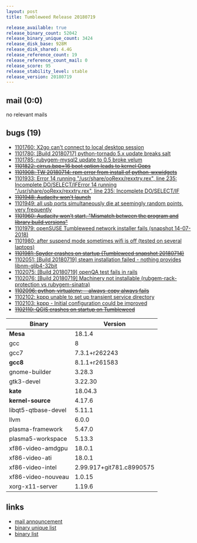 ```yaml
---
layout: post
title: Tumbleweed Release 20180719

release_available: true
release_binary_count: 52042
release_binary_unique_count: 3424
release_disk_base: 928M
release_disk_shared: 4.4G
release_reference_count: 19
release_reference_count_mail: 0
release_score: 95
release_stability_level: stable
release_version: 20180719
---
```


## mail (0:0)

no relevant mails

## bugs (19)

<!--more-->

- [1101760: X2go can't connect to local desktop session](https://bugzilla.opensuse.org/show_bug.cgi?id=1101760)
- [1101780: \[Build 20180717\] python-tornado 5.x update breaks salt](https://bugzilla.opensuse.org/show_bug.cgi?id=1101780)
- [1101785: rubygem-mysql2 update to 0.5 broke velum](https://bugzilla.opensuse.org/show_bug.cgi?id=1101785)
- ~~[1101822: cirrus.bpp=16 boot option leads to kernel Oops](https://bugzilla.opensuse.org/show_bug.cgi?id=1101822)~~
- ~~[1101908: TW 20180714: rpm error from install of python-wxwidgets](https://bugzilla.opensuse.org/show_bug.cgi?id=1101908)~~
- [1101933: Error 14 running "/usr/share/ooRexx/rexxtry.rex", line 235: Incomplete DO/SELECT/IFError 14 running "/usr/share/ooRexx/rexxtry.rex", line 235: Incomplete DO/SELECT/IF](https://bugzilla.opensuse.org/show_bug.cgi?id=1101933)
- ~~[1101948: Audacity won't launch](https://bugzilla.opensuse.org/show_bug.cgi?id=1101948)~~
- [1101949: all usb ports simultaneously die at seemingly random points, very frequently](https://bugzilla.opensuse.org/show_bug.cgi?id=1101949)
- ~~[1101960: Audacity won't start, "Mismatch between the program and library build versions"](https://bugzilla.opensuse.org/show_bug.cgi?id=1101960)~~
- [1101979: openSUSE Tumbleweed network installer fails (snapshot 14-07-2018)](https://bugzilla.opensuse.org/show_bug.cgi?id=1101979)
- [1101980: after suspend mode sometimes wifi is off (tested on several laptops)](https://bugzilla.opensuse.org/show_bug.cgi?id=1101980)
- ~~[1101981: Spyder crashes on startup (Tumbleweed snapshot 20180714)](https://bugzilla.opensuse.org/show_bug.cgi?id=1101981)~~
- [1102051: \[Build 20180719\] steam installation failed - nothing provides libnm-glib4-32bit](https://bugzilla.opensuse.org/show_bug.cgi?id=1102051)
- [1102075: \[Build 20180719\] openQA test fails in rails](https://bugzilla.opensuse.org/show_bug.cgi?id=1102075)
- [1102076: \[Build 20180719\] Machinery not installable (rubgem-rack-protection vs rubygem-sinatra)](https://bugzilla.opensuse.org/show_bug.cgi?id=1102076)
- ~~[1102096: python-virtualenv:  --always-copy always fails](https://bugzilla.opensuse.org/show_bug.cgi?id=1102096)~~
- [1102102: kppp unable to set up transient service directory](https://bugzilla.opensuse.org/show_bug.cgi?id=1102102)
- [1102103: kppp - Initial configuration could be improved](https://bugzilla.opensuse.org/show_bug.cgi?id=1102103)
- ~~[1102110: QGIS crashes on startup on Tumbleweed](https://bugzilla.opensuse.org/show_bug.cgi?id=1102110)~~

Binary | Version
--- | ---
**Mesa** | 18.1.4
gcc | 8
gcc7 | 7.3.1+r262243
**gcc8** | 8.1.1+r261583
gnome-builder | 3.28.3
gtk3-devel | 3.22.30
**kate** | 18.04.3
**kernel-source** | 4.17.6
libqt5-qtbase-devel | 5.11.1
llvm | 6.0.0
plasma-framework | 5.47.0
plasma5-workspace | 5.13.3
xf86-video-amdgpu | 18.0.1
xf86-video-ati | 18.0.1
xf86-video-intel | 2.99.917+git781.c8990575
xf86-video-nouveau | 1.0.15
xorg-x11-server | 1.19.6

## links

- [mail announcement](https://lists.opensuse.org/opensuse-factory/2018-07/msg00147.html)
- [binary unique list](http://download.tumbleweed.boombatower.com/20180719/rpm.unique.list)
- [binary list](http://download.tumbleweed.boombatower.com/20180719/rpm.list)
